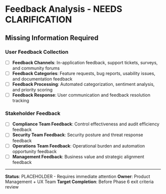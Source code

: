 # Feedback Analysis - NEEDS CLARIFICATION

<!-- NEEDS CLARIFICATION: Systematic user feedback collection and analysis -->
<!-- CONTEXT: Phase 6 exit criteria requires user feedback analysis process established and running -->
<!-- PRIORITY: High - Required for user experience improvement and product evolution -->

## Missing Information Required

### User Feedback Collection
- [ ] **Feedback Channels**: In-application feedback, support tickets, surveys, and community forums
- [ ] **Feedback Categories**: Feature requests, bug reports, usability issues, and documentation feedback
- [ ] **Feedback Processing**: Automated categorization, sentiment analysis, and priority scoring
- [ ] **Feedback Response**: User communication and feedback resolution tracking

### Stakeholder Feedback
- [ ] **Compliance Team Feedback**: Control effectiveness and audit efficiency feedback
- [ ] **Security Team Feedback**: Security posture and threat response feedback
- [ ] **Operations Team Feedback**: Operational burden and automation opportunity feedback
- [ ] **Management Feedback**: Business value and strategic alignment feedback

---

**Status**: PLACEHOLDER - Requires immediate attention
**Owner**: Product Management + UX Team
**Target Completion**: Before Phase 6 exit criteria review